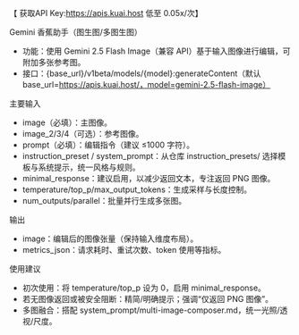 【 获取API Key:https://apis.kuai.host 低至 0.05x/次】

Gemini 香蕉助手（图生图/多图生图）
- 功能：使用 Gemini 2.5 Flash Image（兼容 API）基于输入图像进行编辑，可附加多张参考图。
- 接口：{base_url}/v1beta/models/{model}:generateContent（默认 base_url=https://apis.kuai.host/，model=gemini-2.5-flash-image）

主要输入
- image（必填）：主图像。
- image_2/3/4（可选）：参考图像。
- prompt（必填）：编辑指令（建议 ≤1000 字符）。
- instruction_preset / system_prompt：从仓库 instruction_presets/ 选择模板与系统提示，统一风格与规则。
- minimal_response：建议启用，以减少返回文本，专注返回 PNG 图像。
- temperature/top_p/max_output_tokens：生成采样与长度控制。
- num_outputs/parallel：批量并行生成多张图。

输出
- image：编辑后的图像张量（保持输入维度布局）。
- metrics_json：请求耗时、重试次数、token 使用等指标。

使用建议
- 初次使用：将 temperature/top_p 设为 0，启用 minimal_response。
- 若无图像返回或被安全阻断：精简/明确提示；强调“仅返回 PNG 图像”。
- 多图融合：搭配 system_prompt/multi-image-composer.md，统一光照/透视/尺度。
